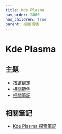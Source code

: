 ```yaml
---
title: Kde Plasma
nav_order: 3060
has_children: true
parent: 桌面環境
---
```



# Kde Plasma


## 主題

* [按鍵綁定](https://samwhelp.github.io/note-about-ezarcher/read/master/desktop_environment/kde-plasma/keybind.html)
* [相關範例](https://samwhelp.github.io/note-about-ezarcher/read/master/desktop_environment/kde-plasma/demo.html)
* [相關筆記](#相關筆記)


## 相關筆記

* [Kde Plasma 探索筆記](https://samwhelp.github.io/note-about-kde/)
